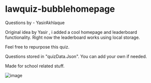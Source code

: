 # lawquiz-bubblehomepage
Questions by - YasirAkhlaque

Original idea by Yasir , i added a cool homepage and leaderboard functionality. Right now the leaderboard works using local storage.

Feel free to repurpose this quiz. 

Questions stored in "quizData.Json". You can add your own if needed. 

Made for school related stuff.

![image](https://github.com/user-attachments/assets/f7ef5ca5-6061-440f-b963-dfe54575dc07)
